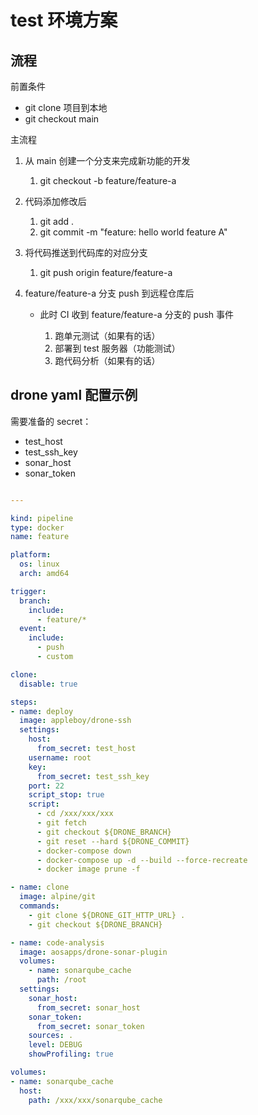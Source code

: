 <!-- ---
hide:
  - footer
--- -->

# test 环境方案

## 流程

前置条件

- git clone 项目到本地
- git checkout main

主流程

1. 从 main 创建一个分支来完成新功能的开发 
   
      1. git checkout -b feature/feature-a

2. 代码添加修改后
   
      1. git add . 
      2. git commit -m "feature: hello world feature A"
   
3. 将代码推送到代码库的对应分支

      1. git push origin feature/feature-a

4. feature/feature-a 分支 push 到远程仓库后

      - 此时 CI 收到 feature/feature-a 分支的 push 事件

          1. 跑单元测试（如果有的话）
          2. 部署到 test 服务器（功能测试）
          3. 跑代码分析（如果有的话）


## drone yaml 配置示例

需要准备的 secret：

- test_host
- test_ssh_key
- sonar_host
- sonar_token

```yaml

---

kind: pipeline
type: docker
name: feature

platform:
  os: linux
  arch: amd64

trigger:
  branch:
    include:
      - feature/*
  event:
    include:
      - push
      - custom

clone:
  disable: true

steps:
- name: deploy
  image: appleboy/drone-ssh
  settings:
    host:
      from_secret: test_host
    username: root
    key:
      from_secret: test_ssh_key
    port: 22
    script_stop: true
    script:
      - cd /xxx/xxx/xxx
      - git fetch
      - git checkout ${DRONE_BRANCH}
      - git reset --hard ${DRONE_COMMIT}
      - docker-compose down
      - docker-compose up -d --build --force-recreate
      - docker image prune -f

- name: clone
  image: alpine/git
  commands:
    - git clone ${DRONE_GIT_HTTP_URL} .
    - git checkout ${DRONE_BRANCH}

- name: code-analysis
  image: aosapps/drone-sonar-plugin
  volumes:
    - name: sonarqube_cache
      path: /root
  settings:
    sonar_host:
      from_secret: sonar_host
    sonar_token:
      from_secret: sonar_token
    sources: .
    level: DEBUG
    showProfiling: true

volumes:
- name: sonarqube_cache
  host:
    path: /xxx/xxx/sonarqube_cache
```